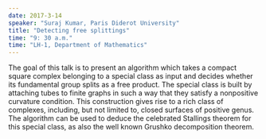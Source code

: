 ```yaml
---
date: 2017-3-14
speaker: "Suraj Kumar, Paris Diderot University"
title: "Detecting free splittings"
time: "9: 30 a.m." 
time: "LH-1, Department of Mathematics"
---
```

The goal of this talk is to present an algorithm which takes a compact square complex belonging to a special class as input and decides whether its fundamental group splits as a free product. The special class is built by attaching tubes to finite graphs in such a way that they satisfy a nonpositive curvature condition. This construction gives rise to a rich class of complexes, including, but not limited to, closed surfaces of positive genus. The algorithm can be used to deduce the celebrated Stallings theorem for this special class, as also the well known Grushko decomposition theorem.

